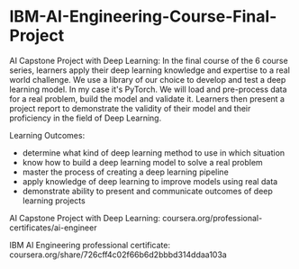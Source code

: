 # IBM-AI-Engineering-Course-Final-Project

AI Capstone Project with Deep Learning: In the final course of the 6 course series, learners apply their deep learning knowledge and expertise to a real world challenge. We use a library of our choice to develop and test a deep learning model. In my case it's PyTorch. We will load and pre-process data for a real problem, build the model and validate it. Learners then present a project report to demonstrate the validity of their model and their proficiency in the field of Deep Learning.

Learning Outcomes:

 * determine what kind of deep learning method to use in which situation
 * know how to build a deep learning model to solve a real problem
 * master the process of creating a deep learning pipeline
 * apply knowledge of deep learning to improve models using real data
 * demonstrate ability to present and communicate outcomes of deep learning projects

AI Capstone Project with Deep Learning: coursera.org/professional-certificates/ai-engineer

IBM AI Engineering professional certificate: coursera.org/share/726cff4c02f66b6d2bbbd314ddaa103a
